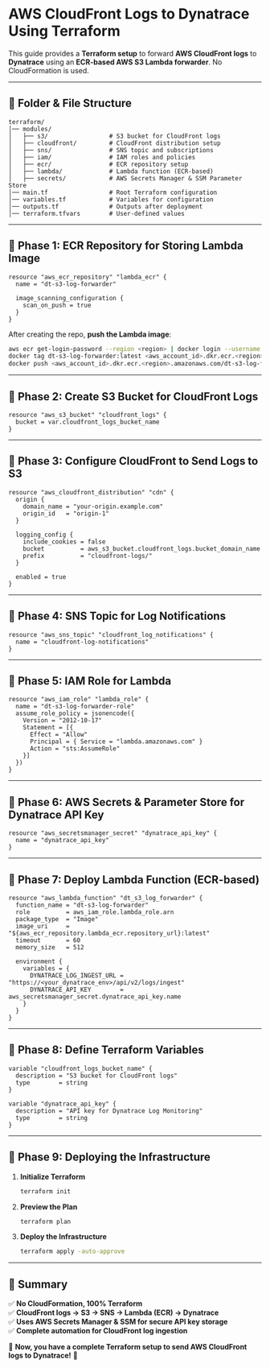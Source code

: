 # AWS CloudFront Logs to Dynatrace Using Terraform

This guide provides a **Terraform setup** to forward **AWS CloudFront logs** to **Dynatrace** using an **ECR-based AWS S3 Lambda forwarder**. No CloudFormation is used.

---

## **📂 Folder & File Structure**
```
terraform/
│── modules/
│   ├── s3/                 # S3 bucket for CloudFront logs
│   ├── cloudfront/         # CloudFront distribution setup
│   ├── sns/                # SNS topic and subscriptions
│   ├── iam/                # IAM roles and policies
│   ├── ecr/                # ECR repository setup
│   ├── lambda/             # Lambda function (ECR-based)
│   ├── secrets/            # AWS Secrets Manager & SSM Parameter Store
│── main.tf                 # Root Terraform configuration
│── variables.tf            # Variables for configuration
│── outputs.tf              # Outputs after deployment
│── terraform.tfvars        # User-defined values
```

---

## **🔹 Phase 1: ECR Repository for Storing Lambda Image**
```hcl
resource "aws_ecr_repository" "lambda_ecr" {
  name = "dt-s3-log-forwarder"

  image_scanning_configuration {
    scan_on_push = true
  }
}
```

After creating the repo, **push the Lambda image**:
```sh
aws ecr get-login-password --region <region> | docker login --username AWS --password-stdin <aws_account_id>.dkr.ecr.<region>.amazonaws.com
docker tag dt-s3-log-forwarder:latest <aws_account_id>.dkr.ecr.<region>.amazonaws.com/dt-s3-log-forwarder:latest
docker push <aws_account_id>.dkr.ecr.<region>.amazonaws.com/dt-s3-log-forwarder:latest
```

---

## **🔹 Phase 2: Create S3 Bucket for CloudFront Logs**
```hcl
resource "aws_s3_bucket" "cloudfront_logs" {
  bucket = var.cloudfront_logs_bucket_name
}
```

---

## **🔹 Phase 3: Configure CloudFront to Send Logs to S3**
```hcl
resource "aws_cloudfront_distribution" "cdn" {
  origin {
    domain_name = "your-origin.example.com"
    origin_id   = "origin-1"
  }

  logging_config {
    include_cookies = false
    bucket          = aws_s3_bucket.cloudfront_logs.bucket_domain_name
    prefix          = "cloudfront-logs/"
  }

  enabled = true
}
```

---

## **🔹 Phase 4: SNS Topic for Log Notifications**
```hcl
resource "aws_sns_topic" "cloudfront_log_notifications" {
  name = "cloudfront-log-notifications"
}
```

---

## **🔹 Phase 5: IAM Role for Lambda**
```hcl
resource "aws_iam_role" "lambda_role" {
  name = "dt-s3-log-forwarder-role"
  assume_role_policy = jsonencode({
    Version = "2012-10-17"
    Statement = [{
      Effect = "Allow"
      Principal = { Service = "lambda.amazonaws.com" }
      Action = "sts:AssumeRole"
    }]
  })
}
```

---

## **🔹 Phase 6: AWS Secrets & Parameter Store for Dynatrace API Key**
```hcl
resource "aws_secretsmanager_secret" "dynatrace_api_key" {
  name = "dynatrace_api_key"
}
```

---

## **🔹 Phase 7: Deploy Lambda Function (ECR-based)**
```hcl
resource "aws_lambda_function" "dt_s3_log_forwarder" {
  function_name = "dt-s3-log-forwarder"
  role          = aws_iam_role.lambda_role.arn
  package_type  = "Image"
  image_uri     = "${aws_ecr_repository.lambda_ecr.repository_url}:latest"
  timeout       = 60
  memory_size   = 512

  environment {
    variables = {
      DYNATRACE_LOG_INGEST_URL = "https://<your_dynatrace_env>/api/v2/logs/ingest"
      DYNATRACE_API_KEY        = aws_secretsmanager_secret.dynatrace_api_key.name
    }
  }
}
```

---

## **📌 Phase 8: Define Terraform Variables**
```hcl
variable "cloudfront_logs_bucket_name" {
  description = "S3 bucket for CloudFront logs"
  type        = string
}

variable "dynatrace_api_key" {
  description = "API key for Dynatrace Log Monitoring"
  type        = string
}
```

---

## **📌 Phase 9: Deploying the Infrastructure**
1. **Initialize Terraform**
   ```sh
   terraform init
   ```
2. **Preview the Plan**
   ```sh
   terraform plan
   ```
3. **Deploy the Infrastructure**
   ```sh
   terraform apply -auto-approve
   ```

---

## **🎯 Summary**
✅ **No CloudFormation, 100% Terraform**  
✅ **CloudFront logs → S3 → SNS → Lambda (ECR) → Dynatrace**  
✅ **Uses AWS Secrets Manager & SSM for secure API key storage**  
✅ **Complete automation for CloudFront log ingestion**  

🚀 **Now, you have a complete Terraform setup to send AWS CloudFront logs to Dynatrace!** 🎉
